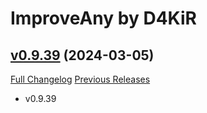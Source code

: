 # ImproveAny by D4KiR

## [v0.9.39](https://github.com/d4kir92/ImproveAny/tree/v0.9.39) (2024-03-05)
[Full Changelog](https://github.com/d4kir92/ImproveAny/compare/v0.9.36...v0.9.39) [Previous Releases](https://github.com/d4kir92/ImproveAny/releases)

- v0.9.39  
